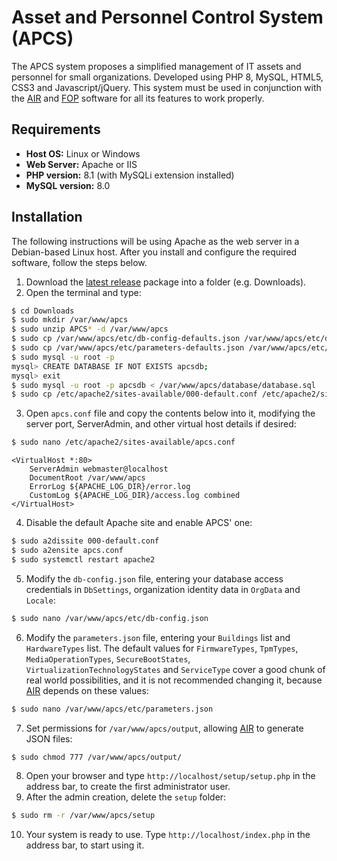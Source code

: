 # Asset and Personnel Control System (APCS)

The APCS system proposes a simplified management of IT assets and personnel for small organizations. Developed using PHP 8, MySQL, HTML5, CSS3 and Javascript/jQuery. This system must be used in conjunction with the [AIR](https://github.com/Kevin64/asset-information-and-registration) and [FOP](https://github.com/Kevin64/features-overlay-presentation) software for all its features to work properly.

## Requirements

- **Host OS:** Linux or Windows
- **Web Server:** Apache or IIS
- **PHP version:** 8.1 (with MySQLi extension installed)
- **MySQL version:** 8.0

## Installation

The following instructions will be using Apache as the web server in a Debian-based Linux host. After you install and configure the required software, follow the steps below.
1. Download the [latest release](https://github.com/Kevin64/asset-and-personnel-control-system/releases/latest) package into a folder (e.g. Downloads).
2. Open the terminal and type:
```bash
$ cd Downloads
$ sudo mkdir /var/www/apcs
$ sudo unzip APCS* -d /var/www/apcs
$ sudo cp /var/www/apcs/etc/db-config-defaults.json /var/www/apcs/etc/db-config.json
$ sudo cp /var/www/apcs/etc/parameters-defaults.json /var/www/apcs/etc/parameters.json
$ sudo mysql -u root -p
mysql> CREATE DATABASE IF NOT EXISTS apcsdb;
mysql> exit
$ sudo mysql -u root -p apcsdb < /var/www/apcs/database/database.sql
$ sudo cp /etc/apache2/sites-available/000-default.conf /etc/apache2/sites-available/apcs.conf
```
3. Open `apcs.conf` file and copy the contents below into it, modifying the server port, ServerAdmin, and other virtual host details if desired:
```bash
$ sudo nano /etc/apache2/sites-available/apcs.conf
```
```
<VirtualHost *:80>
    ServerAdmin webmaster@localhost
    DocumentRoot /var/www/apcs
    ErrorLog ${APACHE_LOG_DIR}/error.log
    CustomLog ${APACHE_LOG_DIR}/access.log combined
</VirtualHost>
```
4. Disable the default Apache site and enable APCS' one:
```bash
$ sudo a2dissite 000-default.conf
$ sudo a2ensite apcs.conf
$ sudo systemctl restart apache2
```
5. Modify the `db-config.json` file, entering your database access credentials in `DbSettings`, organization identity data in `OrgData` and `Locale`:
```bash
$ sudo nano /var/www/apcs/etc/db-config.json
```
6. Modify the `parameters.json` file, entering your `Buildings` list and `HardwareTypes` list. The default values for `FirmwareTypes`, `TpmTypes`, `MediaOperationTypes`, `SecureBootStates`, `VirtualizationTechnologyStates` and `ServiceType` cover a good chunk of real world possibilities, and it is not recommended changing it, because [AIR](https://github.com/Kevin64/asset-information-and-registration) depends on these values:
```bash
$ sudo nano /var/www/apcs/etc/parameters.json
```
7. Set permissions for `/var/www/apcs/output`, allowing [AIR](https://github.com/Kevin64/asset-information-and-registration) to generate JSON files:
```bash
$ sudo chmod 777 /var/www/apcs/output/
```
8. Open your browser and type `http://localhost/setup/setup.php` in the address bar, to create the first administrator user.
9. After the admin creation, delete the `setup` folder:
```bash
$ sudo rm -r /var/www/apcs/setup
```
10. Your system is ready to use. Type `http://localhost/index.php` in the address bar, to start using it.
